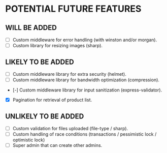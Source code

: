 # POTENTIAL FUTURE FEATURES

## WILL BE ADDED
- [ ] Custom middleware for error handling (with winston and/or morgan).
- [ ] Custom library for resizing images (sharp).

## LIKELY TO BE ADDED
- [ ] Custom middleware library for extra security (helmet).
- [ ] Custom middleware library for bandwidth optimization (compression).
- [-] Custom middleware library for input sanitization (express-validator).
- [x] Pagination for retrieval of product list.

## UNLIKELY TO BE ADDED
- [ ] Custom validation for files uploaded (file-type / sharp).
- [ ] Custom handling of race conditions (transactions / pessimistic lock / optimistic lock)
- [ ] Super admin that can create other admins.
